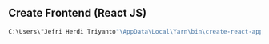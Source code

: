 
## Create Frontend (React JS)
```bash
C:\Users\"Jefri Herdi Triyanto"\AppData\Local\Yarn\bin\create-react-app frontend
```